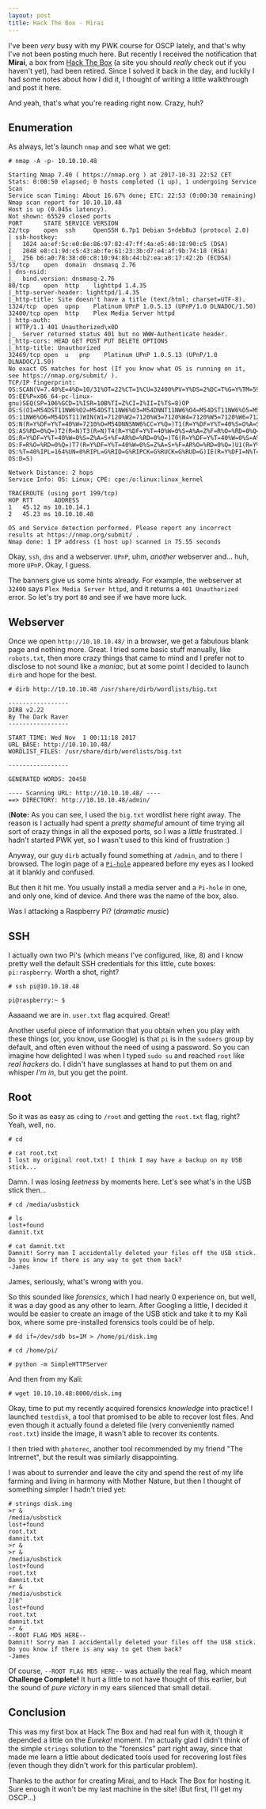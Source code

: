 ```yaml
---
layout: post
title: Hack The Box - Mirai
---
```


I've been *very* busy with my PWK course for OSCP lately, and that's why I've not been posting much here. But recently I received the notification that **Mirai**, a box from [Hack The Box](https://www.hackthebox.eu/) (a site you should *really* check out if you haven't yet), had been retired. Since I solved it back in the day, and luckily I had some notes about how I did it, I thought of writing a little walkthrough and post it here.

And yeah, that's what you're reading right now. Crazy, huh?

## Enumeration

As always, let's launch `nmap` and see what we get:

```
# nmap -A -p- 10.10.10.48

Starting Nmap 7.40 ( https://nmap.org ) at 2017-10-31 22:52 CET
Stats: 0:00:50 elapsed; 0 hosts completed (1 up), 1 undergoing Service Scan
Service scan Timing: About 16.67% done; ETC: 22:53 (0:00:30 remaining)
Nmap scan report for 10.10.10.48
Host is up (0.045s latency).
Not shown: 65529 closed ports
PORT      STATE SERVICE VERSION
22/tcp    open  ssh     OpenSSH 6.7p1 Debian 5+deb8u3 (protocol 2.0)
| ssh-hostkey:
|   1024 aa:ef:5c:e0:8e:86:97:82:47:ff:4a:e5:40:18:90:c5 (DSA)
|   2048 e8:c1:9d:c5:43:ab:fe:61:23:3b:d7:e4:af:9b:74:18 (RSA)
|_  256 b6:a0:78:38:d0:c8:10:94:8b:44:b2:ea:a0:17:42:2b (ECDSA)
53/tcp    open  domain  dnsmasq 2.76
| dns-nsid:
|_  bind.version: dnsmasq-2.76
80/tcp    open  http    lighttpd 1.4.35
|_http-server-header: lighttpd/1.4.35
|_http-title: Site doesn't have a title (text/html; charset=UTF-8).
1324/tcp  open  upnp    Platinum UPnP 1.0.5.13 (UPnP/1.0 DLNADOC/1.50)
32400/tcp open  http    Plex Media Server httpd
| http-auth:
| HTTP/1.1 401 Unauthorized\x0D
|_  Server returned status 401 but no WWW-Authenticate header.
|_http-cors: HEAD GET POST PUT DELETE OPTIONS
|_http-title: Unauthorized
32469/tcp open  u	pnp    Platinum UPnP 1.0.5.13 (UPnP/1.0 DLNADOC/1.50)
No exact OS matches for host (If you know what OS is running on it, see https://nmap.org/submit/ ).
TCP/IP fingerprint:
OS:SCAN(V=7.40%E=4%D=10/31%OT=22%CT=1%CU=32400%PV=Y%DS=2%DC=T%G=Y%TM=59F8F0
OS:EE%P=x86_64-pc-linux-gnu)SEQ(SP=106%GCD=1%ISR=10B%TI=Z%CI=I%II=I%TS=8)OP
OS:S(O1=M54DST11NW6%O2=M54DST11NW6%O3=M54DNNT11NW6%O4=M54DST11NW6%O5=M54DST
OS:11NW6%O6=M54DST11)WIN(W1=7120%W2=7120%W3=7120%W4=7120%W5=7120%W6=7120)EC
OS:N(R=Y%DF=Y%T=40%W=7210%O=M54DNNSNW6%CC=Y%Q=)T1(R=Y%DF=Y%T=40%S=O%A=S+%F=
OS:AS%RD=0%Q=)T2(R=N)T3(R=N)T4(R=Y%DF=Y%T=40%W=0%S=A%A=Z%F=R%O=%RD=0%Q=)T5(
OS:R=Y%DF=Y%T=40%W=0%S=Z%A=S+%F=AR%O=%RD=0%Q=)T6(R=Y%DF=Y%T=40%W=0%S=A%A=Z%
OS:F=R%O=%RD=0%Q=)T7(R=Y%DF=Y%T=40%W=0%S=Z%A=S+%F=AR%O=%RD=0%Q=)U1(R=Y%DF=N
OS:%T=40%IPL=164%UN=0%RIPL=G%RID=G%RIPCK=G%RUCK=G%RUD=G)IE(R=Y%DFI=N%T=40%C
OS:D=S)

Network Distance: 2 hops
Service Info: OS: Linux; CPE: cpe:/o:linux:linux_kernel

TRACEROUTE (using port 199/tcp)
HOP RTT      ADDRESS
1   45.12 ms 10.10.14.1
2   45.23 ms 10.10.10.48

OS and Service detection performed. Please report any incorrect results at https://nmap.org/submit/ .
Nmap done: 1 IP address (1 host up) scanned in 75.55 seconds
```

Okay, `ssh`, `dns` and a webserver. `UPnP`, uhm, *another* webserver and... huh, more `UPnP`. Okay, I guess.

The banners give us some hints already. For example, the webserver at `32400` says `Plex Media Server httpd`, and it returns a `401 Unauthorized` error. So let's try port `80` and see if we have more luck.

## Webserver

Once we open `http://10.10.10.48/` in a browser, we get a fabulous blank page and nothing more. Great. I tried some basic stuff manually, like `robots.txt`, then more crazy things that came to mind and I prefer not to disclose to not sound like a *maniac*, but at some point I decided to launch `dirb` and hope for the best.

```
# dirb http://10.10.10.48 /usr/share/dirb/wordlists/big.txt

-----------------
DIRB v2.22
By The Dark Raver
-----------------

START_TIME: Wed Nov  1 00:11:18 2017
URL_BASE: http://10.10.10.48/
WORDLIST_FILES: /usr/share/dirb/wordlists/big.txt

-----------------

GENERATED WORDS: 20458

---- Scanning URL: http://10.10.10.48/ ----
==> DIRECTORY: http://10.10.10.48/admin/
```

(**Note:** As you can see, I used the `big.txt` wordlist here right away. The reason is I actually had spent a *pretty shameful* amount of time trying all sort of crazy things in all the exposed ports, so I was a *little* frustrated. I hadn't started PWK yet, so I wasn't used to this kind of frustration :)

Anyway, our guy `dirb` actually found something at `/admin`, and to there I browsed. The login page of a [`Pi-hole`](https://pi-hole.net/) appeared before my eyes as I looked at it blankly and confused.

But then it hit me. You usually install a media server and a `Pi-hole` in one, and only one, kind of device. And there was the name of the box, also.

Was I attacking a Raspberry Pi? (*dramatic music*)

## SSH

I actually own two Pi's (which means I've configured, like, 8) and I know pretty well the default SSH credentials for this little, cute boxes: `pi:raspberry`. Worth a shot, right?

```
# ssh pi@10.10.10.48

pi@raspberry:~ $
```

Aaaaand we are in. `user.txt` flag acquired. Great!

Another useful piece of information that you obtain when you play with these things (or, you know, use Google) is that `pi` is in the `sudoers` group by default, and often even without the need of using a password. So you can imagine how delighted I was when I typed `sudo su` and reached `root` like *real hackers* do. I didn't have sunglasses at hand to put them on and whisper *I'm in*, but you get the point.

## Root

So it was as easy as `cd`ing to `/root` and getting the `root.txt` flag, right? Yeah, well, no.

```
# cd

# cat root.txt
I lost my original root.txt! I think I may have a backup on my USB stick...
```

Damn. I was losing *leetness* by moments here. Let's see what's in the USB stick then...

```
# cd /media/usbstick

# ls
lost+found
damnit.txt

# cat damnit.txt
Damnit! Sorry man I accidentally deleted your files off the USB stick.
Do you know if there is any way to get them back?
-James
```

James, seriously, what's wrong with you.

So this sounded like *forensics*, which I had nearly 0 experience on, but well, it was a day good as any other to learn. After Googling a little, I decided it would be easier to create an image of the USB stick and take it to my Kali box, where some pre-installed forensics tools could be of help.

```
# dd if=/dev/sdb bs=1M > /home/pi/disk.img

# cd /home/pi/

# python -m SimpleHTTPServer
```

And then from my Kali:

```
# wget 10.10.10.48:8000/disk.img
```

Okay, time to put my recently acquired forensics *knowledge* into practice! I launched `testdisk`, a tool that promised to be able to recover lost files. And even though it actually found a deleted file (very conveniently named `root.txt`) inside the image, it wasn't able to recover its contents.

I then tried with `photorec`, another tool recommended by my friend "The Intrernet", but the result was similarly disappointing.

I was about to surrender and leave the city and spend the rest of my life farming and living in harmony with Mother Nature, but then I thought of something simpler I hadn't tried yet:

```
# strings disk.img
>r &
/media/usbstick
lost+found
root.txt
damnit.txt
>r &
>r &
/media/usbstick
lost+found
root.txt
damnit.txt
>r &
/media/usbstick
2]8^
lost+found
root.txt
damnit.txt
>r &
--ROOT FLAG MD5 HERE--
Damnit! Sorry man I accidentally deleted your files off the USB stick.
Do you know if there is any way to get them back?
-James
```

Of course, `--ROOT FLAG MD5 HERE--` was actually the real flag, which meant **Challenge Complete!** It hurt a little to not have thought of this earlier, but the sound of *pure victory* in my ears silenced that small detail.

## Conclusion

This was my first box at Hack The Box and had real fun with it, though it depended a little on the *Eureka!* moment. I'm actually glad I didn't think of the simple `strings` solution to the "forensics" part right away, since that made me learn a little about dedicated tools used for recovering lost files (even though they didn't work for this particular problem).

Thanks to the author for creating Mirai, and to Hack The Box for hosting it. Sure enough it won't be my last machine in the site! (But first, I'll get my OSCP...)
